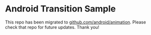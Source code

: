 Android Transition Sample
=========================

This repo has been migrated to [github.com/android/animation][1]. Please check that repo for future updates. Thank you!

[1]: https://github.com/android/animation

